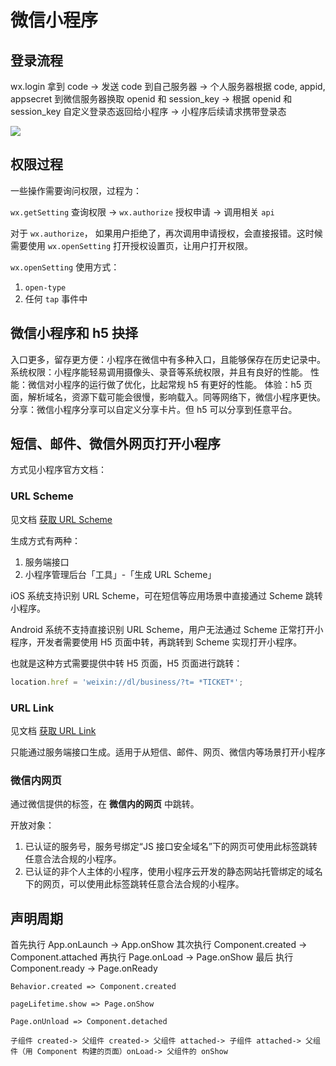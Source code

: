 # 微信小程序

## 登录流程

wx.login 拿到 code -> 发送 code 到自己服务器 -> 个人服务器根据 code, appid, appsecret 到微信服务器换取 openid 和 session_key -> 根据 openid 和 session_key 自定义登录态返回给小程序 -> 小程序后续请求携带登录态

![](https://res.wx.qq.com/wxdoc/dist/assets/img/api-login.2fcc9f35.jpg)

## 权限过程

一些操作需要询问权限，过程为：

`wx.getSetting` 查询权限 -> `wx.authorize` 授权申请 -> 调用相关 `api`

对于 `wx.authorize`， 如果用户拒绝了，再次调用申请授权，会直接报错。这时候需要使用 `wx.openSetting` 打开授权设置页，让用户打开权限。

`wx.openSetting` 使用方式：

1. `open-type`
2. 任何 `tap` 事件中

## 微信小程序和 h5 抉择

入口更多，留存更方便：小程序在微信中有多种入口，且能够保存在历史记录中。
系统权限：小程序能轻易调用摄像头、录音等系统权限，并且有良好的性能。
性能：微信对小程序的运行做了优化，比起常规 h5 有更好的性能。
体验：h5 页面，解析域名，资源下载可能会很慢，影响载入。同等网络下，微信小程序更快。
分享：微信小程序分享可以自定义分享卡片。但 h5 可以分享到任意平台。

## 短信、邮件、微信外网页打开小程序

方式见小程序官方文档：

### URL Scheme

见文档 [获取 URL Scheme](https://developers.weixin.qq.com/miniprogram/dev/framework/open-ability/url-scheme.html)

生成方式有两种：

1. 服务端接口
2. 小程序管理后台「工具」-「生成 URL Scheme」

iOS 系统支持识别 URL Scheme，可在短信等应用场景中直接通过 Scheme 跳转小程序。

Android 系统不支持直接识别 URL Scheme，用户无法通过 Scheme 正常打开小程序，开发者需要使用 H5 页面中转，再跳转到 Scheme 实现打开小程序。

也就是这种方式需要提供中转 H5 页面，H5 页面进行跳转：

```js
location.href = 'weixin://dl/business/?t= *TICKET*';
```

### URL Link

见文档 [获取 URL Link](https://developers.weixin.qq.com/miniprogram/dev/framework/open-ability/url-link.html)

只能通过服务端接口生成。适用于从短信、邮件、网页、微信内等场景打开小程序

### 微信内网页

通过微信提供的标签，在 **微信内的网页** 中跳转。

开放对象：

1. 已认证的服务号，服务号绑定“JS 接口安全域名”下的网页可使用此标签跳转任意合法合规的小程序。
2. 已认证的非个人主体的小程序，使用小程序云开发的静态网站托管绑定的域名下的网页，可以使用此标签跳转任意合法合规的小程序。

## 声明周期

首先执行 App.onLaunch -> App.onShow
其次执行 Component.created -> Component.attached
再执行 Page.onLoad -> Page.onShow
最后 执行 Component.ready -> Page.onReady

```
Behavior.created => Component.created

pageLifetime.show => Page.onShow

Page.onUnload => Component.detached

子组件 created-> 父组件 created-> 父组件 attached-> 子组件 attached-> 父组件（用 Component 构建的页面）onLoad-> 父组件的 onShow
```
